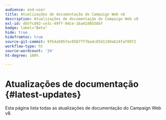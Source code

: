 ```yaml
---
audience: end-user
title: Atualizações de documentação do Campaign Web v8
description: Atualizações de documentação do Campaign Web v8
exl-id: d65fcd92-ce3c-49ff-9dce-16a41d0558bf
badge: label="Beta"
hide: true
hidefromtoc: true
source-git-commit: 9fb4a5057ec05877ffbadc85d1198ab24faf8972
workflow-type: ht
source-wordcount: '24'
ht-degree: 100%

---
```


# Atualizações de documentação {#latest-updates}

Esta página lista todas as atualizações de documentação do Campaign Web v8.
